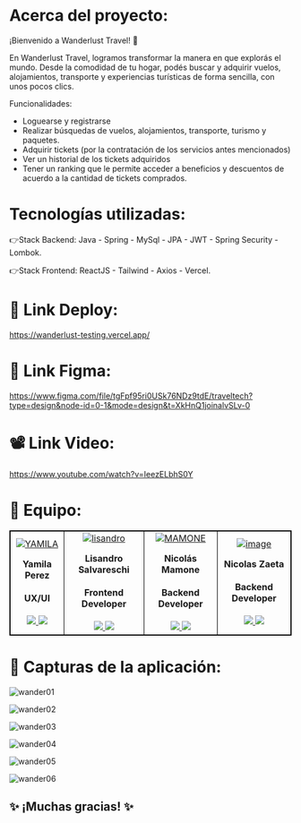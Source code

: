 # Acerca del proyecto: 
¡Bienvenido a Wanderlust Travel! 👋

En Wanderlust Travel, logramos transformar la manera en que explorás el mundo. Desde la comodidad de tu hogar, podés buscar y adquirir vuelos, alojamientos, transporte y experiencias turísticas de forma sencilla, con unos pocos clics. 

Funcionalidades:
-	Loguearse y registrarse
-	Realizar búsquedas de vuelos, alojamientos, transporte, turismo y paquetes.
-	Adquirir tickets (por la contratación de los servicios antes mencionados)
-	Ver un historial de los tickets adquiridos
-	Tener un ranking que le permite acceder a beneficios y descuentos de acuerdo a la cantidad de tickets comprados.


# Tecnologías utilizadas: 
👉Stack Backend: Java - Spring - MySql - JPA - JWT - Spring Security - Lombok.

👉Stack Frontend: ReactJS - Tailwind - Axios - Vercel.


# 🚀 Link Deploy:

https://wanderlust-testing.vercel.app/

# 🎨 Link Figma:

https://www.figma.com/file/tgFpf95ri0USk76NDz9tdE/traveltech?type=design&node-id=0-1&mode=design&t=XkHnQ1joinalvSLv-0

# 📽️ Link Video:

https://www.youtube.com/watch?v=IeezELbhS0Y

# 💪 Equipo: 
<table align="center" style="border: 1px #000000 solid">
	<tbody align="center">
		<tr>
			<td style="border: 1px #000000 solid">
<a href='https://postimg.cc/JyqJR5P8' target='_blank'><img src='https://i.postimg.cc/JyqJR5P8/YAMILA.jpg' border='0' alt='YAMILA'/></a>
        <h4 style="margin-top: 1rem;">Yamila Perez</h4>
        <h4 style="margin-top: 1rem;">UX/UI</h4>
          <a href="https://www.behance.net/yamiperezDG" target="_blank">
            <img src="https://img.shields.io/static/v1?style=for-the-badge&message=Behance&color=1769FF&logo=behance&logoColor=FFFFFF&label="/>
          </a>
          <a href="https://ar.linkedin.com/in/yamila-p%C3%A9rez-dg" target="_blank">
            <img src="https://img.shields.io/badge/linkedin%20-%230077B5.svg?&style=for-the-badge&logo=linkedin&logoColor=white"/>
          </a>
      </td>
         <td style="border: 1px #000000 solid">
<a href='https://postimg.cc/WqNBFDYR' target='_blank'><img src='https://i.postimg.cc/WqNBFDYR/lisandro.jpg' border='0' alt='lisandro'/></a>
        <h4 style="margin-top: 1rem;">Lisandro Salvareschi</h4>
        <h4 style="margin-top: 1rem;">Frontend Developer</h4>
          <a href="https://github.com/slisandro" target="_blank">
            <img src="https://img.shields.io/static/v1?style=for-the-badge&message=GitHub&color=172B4D&logo=GitHub&logoColor=FFFFFF&label="/>
          </a>
          <a href="https://www.linkedin.com/in/salvareschilisandro/" target="_blank">
            <img src="https://img.shields.io/badge/linkedin%20-%230077B5.svg?&style=for-the-badge&logo=linkedin&logoColor=white"/>
          </a>
      </td>
			<td style="border: 1px #000000 solid">
<a href='https://postimg.cc/QBs1LygS' target='_blank'><img src='https://i.postimg.cc/QBs1LygS/MAMONE.jpg' border='0' alt='MAMONE'/></a>
        <h4 style="margin-top: 1rem;">Nicolás Mamone</h4>
        <h4 style="margin-top: 1rem;">Backend Developer</h4>
          <a href="https://github.com/nicolasmamone" target="_blank">
            <img src="https://img.shields.io/static/v1?style=for-the-badge&message=GitHub&color=172B4D&logo=GitHub&logoColor=FFFFFF&label="/>
          </a>
          <a href="https://ar.linkedin.com/in/nicolas-mamone-5b43b51b2" target="_blank">
            <img src="https://img.shields.io/badge/linkedin%20-%230077B5.svg?&style=for-the-badge&logo=linkedin&logoColor=white"/>
          </a>
      </td>
            <td style="border: 1px #000000 solid">
       <a href='https://postimg.cc/JyvQZkm9' target='_blank'><img src='https://i.postimg.cc/JyvQZkm9/image.jpg' border='0' alt='image'/></a>
        <h4 style="margin-top: 1rem;">Nicolas Zaeta</h4>
        <h4 style="margin-top: 1rem;">Backend Developer</h4>
          <a href="https://github.com/nzaeta" target="_blank">
            <img src="https://img.shields.io/static/v1?style=for-the-badge&message=GitHub&color=172B4D&logo=GitHub&logoColor=FFFFFF&label="/>
          </a>
          <a href="https://www.linkedin.com/in/zaetanicolas/" target="_blank">
            <img src="https://img.shields.io/badge/linkedin%20-%230077B5.svg?&style=for-the-badge&logo=linkedin&logoColor=white"/>
          </a>
      </td>
	</tbody>
</table>

# 📸 Capturas de la aplicación: 

![wander01](https://github.com/nzaeta/wanderlust/assets/106348660/7df74379-39fc-4621-a084-1cf27310099e)

![wander02](https://github.com/nzaeta/wanderlust/assets/106348660/ce9f3326-ac29-4f3b-9fc3-5319ced4d7b8)

![wander03](https://github.com/nzaeta/wanderlust/assets/106348660/2299aa5e-9297-4ed9-8828-6192e5caa7c8)

![wander04](https://github.com/nzaeta/wanderlust/assets/106348660/4109ceb5-48af-4591-abfd-4d52bdca2897)

![wander05](https://github.com/nzaeta/wanderlust/assets/106348660/3fd7bf14-9dcb-4f70-a130-acabd4183860)

![wander06](https://github.com/nzaeta/wanderlust/assets/106348660/5a01cebe-f0e1-4831-8581-e0b239f2b742)


## ✨ ¡Muchas gracias! ✨

